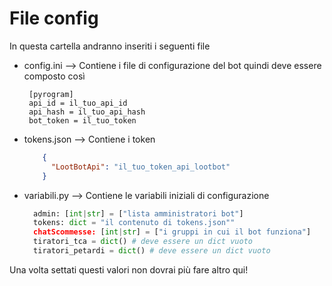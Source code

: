 # File config

In questa cartella andranno inseriti i seguenti file

- config.ini --> Contiene i file di configurazione del bot quindi deve essere composto così
     ``` 
      [pyrogram]
      api_id = il_tuo_api_id
      api_hash = il_tuo_api_hash
      bot_token = il_tuo_token
    ```
- tokens.json --> Contiene i token
    ``` json
        {
          "LootBotApi": "il_tuo_token_api_lootbot"
        }
    ```
- variabili.py --> Contiene le variabili iniziali di configurazione
  ```python
    admin: [int|str] = ["lista amministratori bot"]
    tokens: dict = "il contenuto di tokens.json""
    chatScommesse: [int|str] = ["i gruppi in cui il bot funziona"]
    tiratori_tca = dict() # deve essere un dict vuoto
    tiratori_petardi = dict() # deve essere un dict vuoto
  ```

Una volta settati questi valori non dovrai più fare altro qui!
